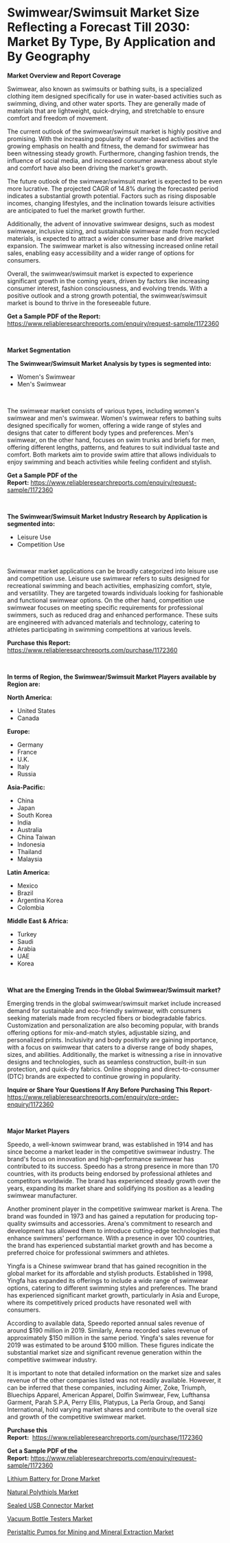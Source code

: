 <p><h1>Swimwear/Swimsuit Market Size Reflecting a Forecast Till 2030: Market By Type, By Application and By Geography</h1></p><p><strong>Market Overview and Report Coverage</strong></p>
<p><p>Swimwear, also known as swimsuits or bathing suits, is a specialized clothing item designed specifically for use in water-based activities such as swimming, diving, and other water sports. They are generally made of materials that are lightweight, quick-drying, and stretchable to ensure comfort and freedom of movement.</p><p>The current outlook of the swimwear/swimsuit market is highly positive and promising. With the increasing popularity of water-based activities and the growing emphasis on health and fitness, the demand for swimwear has been witnessing steady growth. Furthermore, changing fashion trends, the influence of social media, and increased consumer awareness about style and comfort have also been driving the market's growth.</p><p>The future outlook of the swimwear/swimsuit market is expected to be even more lucrative. The projected CAGR of 14.8% during the forecasted period indicates a substantial growth potential. Factors such as rising disposable incomes, changing lifestyles, and the inclination towards leisure activities are anticipated to fuel the market growth further.</p><p>Additionally, the advent of innovative swimwear designs, such as modest swimwear, inclusive sizing, and sustainable swimwear made from recycled materials, is expected to attract a wider consumer base and drive market expansion. The swimwear market is also witnessing increased online retail sales, enabling easy accessibility and a wider range of options for consumers.</p><p>Overall, the swimwear/swimsuit market is expected to experience significant growth in the coming years, driven by factors like increasing consumer interest, fashion consciousness, and evolving trends. With a positive outlook and a strong growth potential, the swimwear/swimsuit market is bound to thrive in the foreseeable future.</p></p>
<p><strong>Get a Sample PDF of the Report:</strong> <a href="https://www.reliableresearchreports.com/enquiry/request-sample/1172360">https://www.reliableresearchreports.com/enquiry/request-sample/1172360</a></p>
<p>&nbsp;</p>
<p><strong>Market Segmentation</strong></p>
<p><strong>The Swimwear/Swimsuit Market Analysis by types is segmented into:</strong></p>
<p><ul><li>Women's Swimwear</li><li>Men's Swimwear</li></ul></p>
<p>&nbsp;</p>
<p><p>The swimwear market consists of various types, including women's swimwear and men's swimwear. Women's swimwear refers to bathing suits designed specifically for women, offering a wide range of styles and designs that cater to different body types and preferences. Men's swimwear, on the other hand, focuses on swim trunks and briefs for men, offering different lengths, patterns, and features to suit individual taste and comfort. Both markets aim to provide swim attire that allows individuals to enjoy swimming and beach activities while feeling confident and stylish.</p></p>
<p><strong>Get a Sample PDF of the Report:</strong>&nbsp;<a href="https://www.reliableresearchreports.com/enquiry/request-sample/1172360">https://www.reliableresearchreports.com/enquiry/request-sample/1172360</a></p>
<p>&nbsp;</p>
<p><strong>The Swimwear/Swimsuit Market Industry Research by Application is segmented into:</strong></p>
<p><ul><li>Leisure Use</li><li>Competition Use</li></ul></p>
<p>&nbsp;</p>
<p><p>Swimwear market applications can be broadly categorized into leisure use and competition use. Leisure use swimwear refers to suits designed for recreational swimming and beach activities, emphasizing comfort, style, and versatility. They are targeted towards individuals looking for fashionable and functional swimwear options. On the other hand, competition use swimwear focuses on meeting specific requirements for professional swimmers, such as reduced drag and enhanced performance. These suits are engineered with advanced materials and technology, catering to athletes participating in swimming competitions at various levels.</p></p>
<p><strong>Purchase this Report:</strong>&nbsp; <a href="https://www.reliableresearchreports.com/purchase/1172360">https://www.reliableresearchreports.com/purchase/1172360</a></p>
<p>&nbsp;</p>
<p><strong>In terms of Region, the Swimwear/Swimsuit Market Players available by Region are:</strong></p>
<p>
    <p> <strong> North America: </strong>
        <ul>
            <li>United States</li>
            <li>Canada</li>
        </ul>
        </p> 
    <p> <strong> Europe: </strong>
        <ul>
            <li>Germany</li>
            <li>France</li>
            <li>U.K.</li>
            <li>Italy</li>
            <li>Russia</li>
        </ul>
        </p> 
    <p> <strong> Asia-Pacific: </strong>
        <ul>
            <li>China</li>
            <li>Japan</li>
            <li>South Korea</li>
            <li>India</li>
            <li>Australia</li>
            <li>China Taiwan</li>
            <li>Indonesia</li>
            <li>Thailand</li>
            <li>Malaysia</li>
        </ul>
        </p> 
    <p> <strong> Latin America: </strong>
        <ul>
            <li>Mexico</li>
            <li>Brazil</li>
            <li>Argentina Korea</li>
            <li>Colombia</li>
        </ul>
        </p> 
    <p> <strong> Middle East & Africa: </strong>
        <ul>
            <li>Turkey</li>
            <li>Saudi</li>
            <li>Arabia</li>
            <li>UAE</li>
            <li>Korea</li>
        </ul>
    </p>
    </p>
<p>&nbsp;</p>
<p><strong>What are the Emerging Trends in the Global Swimwear/Swimsuit market?</strong></p>
<p><p>Emerging trends in the global swimwear/swimsuit market include increased demand for sustainable and eco-friendly swimwear, with consumers seeking materials made from recycled fibers or biodegradable fabrics. Customization and personalization are also becoming popular, with brands offering options for mix-and-match styles, adjustable sizing, and personalized prints. Inclusivity and body positivity are gaining importance, with a focus on swimwear that caters to a diverse range of body shapes, sizes, and abilities. Additionally, the market is witnessing a rise in innovative designs and technologies, such as seamless construction, built-in sun protection, and quick-dry fabrics. Online shopping and direct-to-consumer (DTC) brands are expected to continue growing in popularity.</p></p>
<p><strong>Inquire or Share Your Questions If Any Before Purchasing This Report</strong>- <a href="https://www.reliableresearchreports.com/enquiry/pre-order-enquiry/1172360">https://www.reliableresearchreports.com/enquiry/pre-order-enquiry/1172360</a></p>
<p>&nbsp;</p>
<p><strong>Major Market Players</strong></p>
<p><p>Speedo, a well-known swimwear brand, was established in 1914 and has since become a market leader in the competitive swimwear industry. The brand's focus on innovation and high-performance swimwear has contributed to its success. Speedo has a strong presence in more than 170 countries, with its products being endorsed by professional athletes and competitors worldwide. The brand has experienced steady growth over the years, expanding its market share and solidifying its position as a leading swimwear manufacturer.</p><p>Another prominent player in the competitive swimwear market is Arena. The brand was founded in 1973 and has gained a reputation for producing top-quality swimsuits and accessories. Arena's commitment to research and development has allowed them to introduce cutting-edge technologies that enhance swimmers' performance. With a presence in over 100 countries, the brand has experienced substantial market growth and has become a preferred choice for professional swimmers and athletes.</p><p>Yingfa is a Chinese swimwear brand that has gained recognition in the global market for its affordable and stylish products. Established in 1998, Yingfa has expanded its offerings to include a wide range of swimwear options, catering to different swimming styles and preferences. The brand has experienced significant market growth, particularly in Asia and Europe, where its competitively priced products have resonated well with consumers.</p><p>According to available data, Speedo reported annual sales revenue of around $190 million in 2019. Similarly, Arena recorded sales revenue of approximately $150 million in the same period. Yingfa's sales revenue for 2019 was estimated to be around $100 million. These figures indicate the substantial market size and significant revenue generation within the competitive swimwear industry.</p><p>It is important to note that detailed information on the market size and sales revenue of the other companies listed was not readily available. However, it can be inferred that these companies, including Aimer, Zoke, Triumph, Bluechips Apparel, American Apparel, Dolfin Swimwear, Few, Lufthansa Garment, Parah S.P.A, Perry Ellis, Platypus, La Perla Group, and Sanqi International, hold varying market shares and contribute to the overall size and growth of the competitive swimwear market.</p></p>
<p><strong>Purchase this Report:</strong>&nbsp;&nbsp;<a href="https://www.reliableresearchreports.com/purchase/1172360">https://www.reliableresearchreports.com/purchase/1172360</a></p>
<p></p>
<p><strong>Get a Sample PDF of the Report:</strong>&nbsp;<a href="https://www.reliableresearchreports.com/enquiry/request-sample/1172360">https://www.reliableresearchreports.com/enquiry/request-sample/1172360</a></p>
<p><p><a href="https://medium.com/@albertakoss2023/lithium-battery-for-drone-market-size-growth-forecast-2023-2030-6f76a822cc7c">Lithium Battery for Drone Market</a></p><p><a href="https://github.com/scarol104/Market-Research-Report-List-1/blob/main/natural-polythiols-market.md">Natural Polythiols Market</a></p><p><a href="https://medium.com/@dinafritsch/sealed-usb-connector-market-size-growth-forecast-2023-2030-b41857efe4b7">Sealed USB Connector Market</a></p><p><a href="https://github.com/dzharov81/Market-Research-Report-List-1/blob/main/vacuum-bottle-testers-market.md">Vacuum Bottle Testers Market</a></p><p><a href="https://www.linkedin.com/pulse/peristaltic-pumps-mining-mineral-extraction-market-size/">Peristaltic Pumps for Mining and Mineral Extraction Market</a></p></p>